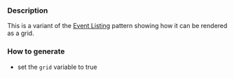 ### Description
This is a variant of the [Event Listing](./?p=organisms-event-listing) pattern showing how it can be rendered as a grid.

### How to generate
* set the `grid` variable to true
